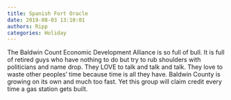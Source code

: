 ```yaml
---
title: Spanish Fort Oracle
date: 2019-08-03 13:10:01
authors: Ripp
categories: Holiday
---
```


 The Baldwin Count Economic Development Alliance is so full of bull.  It is full of retired guys who have nothing to do but try to rub shoulders with politicians and name drop.   They LOVE to talk and talk and talk.   They love to waste other peoples’ time because time is all they have.
Baldwin County is growing on its own and much too fast.  Yet this group will claim credit every time a gas station gets built.